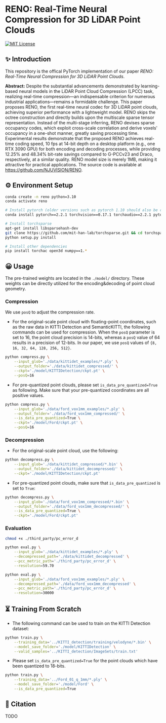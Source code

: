 # RENO: Real-Time Neural Compression for 3D LiDAR Point Clouds

<!-- [![arXiv](https://img.shields.io/badge/Arxiv-2404.06936-b31b1b.svg?logo=arXiv)](https://arxiv.org/abs/2404.06936) -->
[![MIT License](https://img.shields.io/badge/License-MIT-green.svg)](https://choosealicense.com/licenses/mit/)


## ✨ Introduction
This repository is the offical PyTorch implementation of our paper *RENO: Real-Time Neural Compression for 3D LiDAR Point Clouds*.

**Abstract:** Despite the substantial advancements demonstrated by learning-based neural models in the LiDAR Point Cloud Compression (LPCC) task, realizing real-time compression—an indispensable criterion for numerous industrial applications—remains a formidable challenge. This paper proposes RENO, the first real-time neural codec for 3D LiDAR point clouds, achieving superior performance with a lightweight model. RENO skips the octree construction and directly builds upon the multiscale sparse tensor representation. Instead of the multi-stage inferring, RENO devises sparse occupancy codes, which exploit cross-scale correlation and derive voxels' occupancy in a one-shot manner, greatly saving processing time. Experimental results demonstrate that the proposed RENO achieves real-time coding speed, 10 fps at 14-bit depth on a desktop platform (e.g., one RTX 3090 GPU) for both encoding and decoding processes, while providing 12.25% and 48.34% bit-rate savings compared to G-PCCv23 and Draco, respectively, at a similar quality. RENO model size is merely 1MB, making it attractive for practical applications. The source code is available at https://github.com/NJUVISION/RENO.

## ⚙️ Environment Setup

```bash
conda create -n reno python=3.10
conda activate reno

# Install pytorch (older versions such as pytorch 1.10 should also be compatible)
conda install pytorch==2.2.1 torchvision==0.17.1 torchaudio==2.2.1 pytorch-cuda=11.8 -c pytorch -c nvidia

# Install torchsparse
apt-get install libsparsehash-dev
git clone https://github.com/mit-han-lab/torchsparse.git && cd torchsparse
python setup.py install

# Install other dependencies
pip install torchac open3d numpy==1.*
```

## 😀 Usage

The pre-trained weights are located in the `./model/` directory. These weights can be directly utilized for the encoding&decoding of point cloud geometry.

### Compression

We use `posQ` to adjust the compression rate. 

- For the original-scale point cloud with floating-point coordinates, such as the raw data in KITTI Detection and SemanticKITTI, the following commands can be used for compression. When the `posQ` parameter is set to 16, the point cloud precision is 14-bits, whereas a `posQ` value of 64 results in a precision of 12-bits. In our paper, we use `posQ` values of `{8, 16, 32, 64, 128, 256, 512}`.

```bash
python compress.py \
    --input_glob='./data/kittidet_examples/*.ply' \
    --output_folder='./data/kittidet_compressed/' \
    --ckpt='./model/KITTIDetection/ckpt.pt' \
    --posQ=16
```

- For pre-quantized point clouds, please set `is_data_pre_quantized=True` as following. Make sure that your pre-quantized coordinates are all positive values.

```bash
python compress.py \
    --input_glob='./data/ford_vox1mm_examples/*.ply' \
    --output_folder='./data/ford_vox1mm_compressed/' \
    --is_data_pre_quantized=True \
    --ckpt='./model/Ford/ckpt.pt' \
    --posQ=16
```


### Decompression

- For the original-scale point cloud, use the following:

```bash
python decompress.py \
    --input_glob='./data/kittidet_compressed/*.bin' \
    --output_folder='./data/kittidet_decompressed/' \
    --ckpt='./model/KITTIDetection/ckpt.pt'
```

- For pre-quantized point clouds, make sure that `is_data_pre_quantized` is set to `True`:

```bash
python decompress.py \
    --input_glob='./data/ford_vox1mm_compressed/*.bin' \
    --output_folder='./data/ford_vox1mm_decompressed/' \
    --is_data_pre_quantized=True \
    --ckpt='./model/Ford/ckpt.pt'
```

### Evaluation

```bash
chmod +x ./third_party/pc_error_d
```

```bash
python eval.py \
    --input_glob='./data/kittidet_examples/*.ply' \
    --decompressed_path='./data/kittidet_decompressed' \
    --pcc_metric_path='./third_party/pc_error_d' \
    --resolution=59.70
```

```bash
python eval.py \
    --input_glob='./data/ford_vox1mm_examples/*.ply' \
    --decompressed_path='./data/ford_vox1mm_decompressed' \
    --pcc_metric_path='./third_party/pc_error_d' \
    --resolution=30000
```

## ⏳ Training From Scratch

- The following command can be used to train on the KITTI Detection dataset:

```bash
python train.py \
    --training_data='../KITTI_detection/training/velodyne/*.bin' \
    --model_save_folder='./model/KITTIDetection' \
    --valid_samples='../KITTI_detection/ImageSets/train.txt'
```

- Please set `is_data_pre_quantized=True` for the point clouds which have been quantized to 18-bits.

```bash
python train.py \
    --training_data='../Ford_01_q_1mm/*.ply' \
    --model_save_folder='./model/Ford' \
    --is_data_pre_quantized=True
```

## 🌊 Citation

TODO

